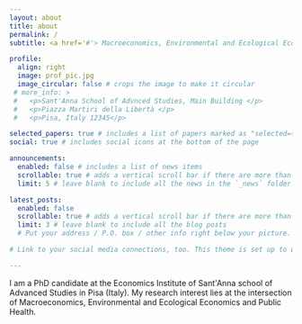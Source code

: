 ```yaml
---
layout: about
title: about
permalink: /
subtitle: <a href='#'> Macroeconomics, Environmental and Ecological Economics, Public Health </a>. 

profile:
  align: right
  image: prof_pic.jpg
  image_circular: false # crops the image to make it circular
 # more_info: >
 #   <p>Sant'Anna School of Advnced Studies, Main Building </p>
 #   <p>Piazza Martiri della Libertà </p>
 #   <p>Pisa, Italy 12345</p>

selected_papers: true # includes a list of papers marked as "selected={true}"
social: true # includes social icons at the bottom of the page

announcements:
  enabled: false # includes a list of news items
  scrollable: true # adds a vertical scroll bar if there are more than 3 news items
  limit: 5 # leave blank to include all the news in the `_news` folder

latest_posts:
  enabled: false
  scrollable: true # adds a vertical scroll bar if there are more than 3 new posts items
  limit: 3 # leave blank to include all the blog posts
  # Put your address / P.O. box / other info right below your picture. You can also disable any of these elements by editing `profile` property of the YAML header of your `_pages/about.md`. Edit `_bibliography/papers.bib` and Jekyll will render your [publications page](/al-folio/publications/) automatically.

# Link to your social media connections, too. This theme is set up to use [Font Awesome icons](https://fontawesome.com/) and [Academicons](https://jpswalsh.github.io/academicons/), like the ones below. Add your Facebook, Twitter, LinkedIn, Google Scholar, or just disable all of them.

---
```

I am a PhD candidate at the Economics Institute of Sant'Anna school of Advanced Studies in Pisa (Italy). My research interest lies at the intersection of Macroeconomics, Environmental and Ecological Economics and Public Health. 

